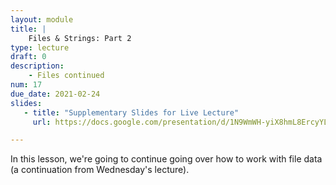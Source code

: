 ```yaml
---
layout: module
title: |
    Files & Strings: Part 2
type: lecture
draft: 0
description:
    - Files continued
num: 17
due_date: 2021-02-24
slides: 
   - title: "Supplementary Slides for Live Lecture"
     url: https://docs.google.com/presentation/d/1N9WmWH-yiX8hmL8ErcyYLqSyKaulTegklgZPikyHxI4/edit?usp=sharing

---
```


In this lesson, we're going to continue going over how to work with file data (a continuation from Wednesday's lecture).
